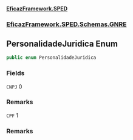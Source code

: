 #### [EficazFramework.SPED](EficazFrameworkSPED.md 'EficazFramework SPED')
### [EficazFramework.SPED.Schemas.GNRE](EficazFramework.SPED.Schemas.GNRE.md 'EficazFramework.SPED.Schemas.GNRE')

## PersonalidadeJuridica Enum

```csharp
public enum PersonalidadeJuridica
```
### Fields

<a name='EficazFramework.SPED.Schemas.GNRE.PersonalidadeJuridica.CNPJ'></a>

`CNPJ` 0

### Remarks

<a name='EficazFramework.SPED.Schemas.GNRE.PersonalidadeJuridica.CPF'></a>

`CPF` 1

### Remarks